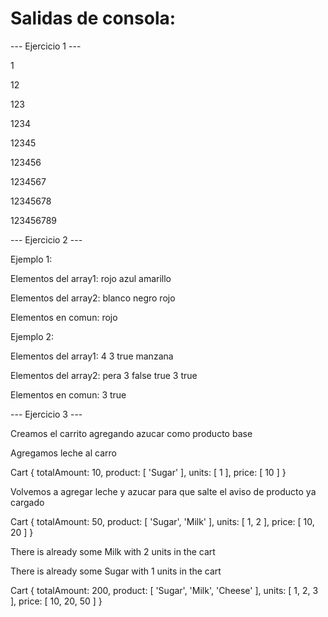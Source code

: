 # Salidas de consola:
--- Ejercicio 1 --- 

1

12

123

1234

12345

123456

1234567

12345678

123456789

--- Ejercicio 2 ---

Ejemplo 1:


 Elementos del array1:
rojo
azul
amarillo


 Elementos del array2:
blanco
negro
rojo

 Elementos en comun:
rojo

 Ejemplo 2:


 Elementos del array1:
4
3
true
manzana


 Elementos del array2:
pera
3
false
true
3
true

 Elementos en comun:
3
true

--- Ejercicio 3 ---


Creamos el carrito agregando azucar como producto base

Agregamos leche al carro

Cart {
  totalAmount: 10,
  product: [ 'Sugar' ],
  units: [ 1 ],
  price: [ 10 ]
}

Volvemos a agregar leche y azucar para que salte el aviso de producto ya cargado

Cart {
  totalAmount: 50,
  product: [ 'Sugar', 'Milk' ],
  units: [ 1, 2 ],
  price: [ 10, 20 ]
}


There is already some Milk with 2 units in the cart


There is already some Sugar with 1 units in the cart


Cart {
  totalAmount: 200,
  product: [ 'Sugar', 'Milk', 'Cheese' ],
  units: [ 1, 2, 3 ],
  price: [ 10, 20, 50 ]
}
